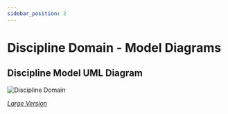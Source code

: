 ```yaml
---
sidebar_position: 2
---
```


# Discipline Domain - Model Diagrams

## Discipline Model UML Diagram

![Discipline Domain](https://edfidocs.blob.core.windows.net/$web/img/reference/data-standard/Discipline-Domain.png)

[_Large Version_](https://edfidocs.blob.core.windows.net/$web/img/reference/data-standard/Discipline-Domain.png)
